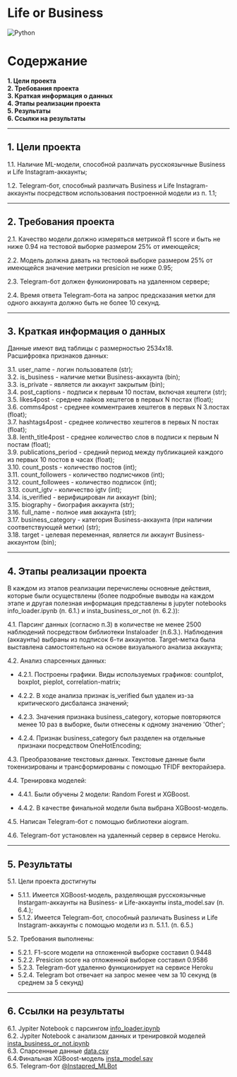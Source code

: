# **Life or Business**

![Python](https://img.shields.io/badge/Python-3.9.11-blue?style=for-the-badge&logo=python&logoColor=blue)

# **Содержание**
**1. Цели проекта**  
**2. Требования проекта**  
**3. Краткая информация о данных**   
**4. Этапы реализации проекта**   
**5. Результаты**  
**6. Ссылки на результаты**

---
## **1. Цели проекта**

1.1. Наличие ML-модели, способной различать русскоязычные Business и Life Instagram-аккаунты;

1.2. Telegram-бот, способный различать Business и Life Instagram-аккаунты посредством использования построенной модели из п. 1.1;

---
##  **2. Требования проекта**

2.1. Качество модели должно измеряться метрикой f1 score и быть не ниже 0.94 на тестовой выборке размером 25% от имеющейся;

2.2. Модель должна давать на тестовой выборке размером 25% от имеющейся значение метрики presicion не ниже 0.95;

2.3. Telegram-бот должен функионировать на удаленном сервере;

2.4. Время ответа Telegram-бота на запрос предсказания метки для одного аккаунта должно быть не более 10 секунд.

---
## **3. Краткая информация о данных**
Данные имеют вид таблицы с размерностью 2534х18.  
Расшифровка признаков данных:

3.1. user_name - логин пользователя (str);  
3.2. is_business - наличие метки Business-аккаунта (bin);  
3.3. is_private - является ли аккаунт закрытым (bin);  
3.4. post_captions - подписи к первым 10 постам, включая хештеги (str);  
3.5. likes4post - среднее лайков хештегов в первых N постах (float);  
3.6. comms4post - среднее комментраиев хештегов в первых N 3.постах (float);  
3.7. hashtags4post - среднее количество хештегов в первых N постах (float);  
3.8. lenth_title4post - среднее количество слов в подписи к первым N постам (float);  
3.9. publications_period - средний период между публикацией каждого из первых 10 постов в часах (float);  
3.10. count_posts - количество постов (int);  
3.11. count_followers - количество подписчиков (int);  
3.12. count_followees - количество подписок (int);  
3.13. count_igtv - количество igtv (int);  
3.14. is_verified - верифицирован ли аккаунт (bin);  
3.15. biography - биография аккаунта (str);   
3.16. full_name - полное имя аккаунта (str);  
3.17. business_category - категория Business-аккаунта (при наличии соответствующей метки) (str);  
3.18. target - целевая переменная, является ли аккаунт Business-аккаунтом (bin);

---
## **4. Этапы реализации проекта**
В каждом из этапов реализации перечислены основные действия, которые были осуществлены (более подробные выводы на каждом этапе и другая полезная информация представлены в jupyter notebooks info_loader.ipynb (п. 6.1.) и insta_business_or_not (п. 6.2.)):

4.1. Парсинг данных (согласно п.3) в количестве не менее 2500 наблюдений посредством библиотеки Instaloader (п.6.3.). Наблюдения (аккаунты) выбраны из подписок 6-ти аккаунтов. Target-метка была выставлена самостоятельно на основе визуального анализа аккаунта;

4.2. Анализ спарсенных данных:  
    
* 4.2.1. Построены графики. Виды используемых графиков: countplot, boxplot, pieplot, correlation-matrix; 

* 4.2.2. В ходе анализа признак is_verified был удален из-за критического дисбаланса значений;

* 4.2.3. Значения признака business_category, которые повторяются менее 10 раз в выборке, были отнесены к одному значению 'Other';

*  4.2.4. Признак business_category был разделен на отдельные признаки посредством OneHotEncoding;

4.3. Преобразование текстовых данных. Текстовые данные были токенизированы и трансформированы с помощью TFIDF векторайзера.

4.4. Тренировка моделей:

* 4.4.1. Были обучены 2 модели: Random Forest и XGBoost.

* 4.4.2. В качестве финальной модели была выбрана XGBoost-модель.

4.5. Написан Telegram-бот с помощью библиотеки aiogram.

4.6. Telegram-бот установлен на удаленный сервер в сервисе Heroku.

---
## **5. Результаты**  

5.1. Цели проекта достигнуты  

* 5.1.1. Имеется XGBoost-модель, разделяющая русскоязычные Instargam-аккаунты на Business- и Life-аккаунты insta_model.sav (п. 6.4.);
* 5.1.2. Имеется Telegram-бот, способный различать Business и Life Instagram-аккаунты с помощью модели из п. 5.1.1. (п. 6.5.)

5.2. Требования выполнены:

* 5.2.1. F1-score модели на отложенной выборке составил 0.9448
* 5.2.2. Presicion score на отложенной выборке составил 0.9586
* 5.2.3. Telegram-бот удаленно функционирует на сервисе Heroku
* 5.2.4. Telegram bot отвечает на запрос менее чем за 10 секунд (в среднем за 5 секунд)
---
## **6. Ссылки на результаты**
6.1. Jypiter Notebook с парсингом [info_loader.ipynb](https://github.com/VladimirLakhtin/insta_pred/blob/master/parsing/info_loader.ipynb)  
6.2. Jypiter Notebook с анализом данных и тренировкой моделей [insta_business_or_not.ipynb](https://github.com/VladimirLakhtin/insta_pred/blob/master/insta_business_or_not.ipynb)  
6.3. Спарсенные данные [data.csv](https://github.com/VladimirLakhtin/insta_pred/tree/master/data)   
6.4.Финальная XGBoost-модель [insta_model.sav](https://github.com/VladimirLakhtin/insta_pred/blob/master/insta_pred_bot/prediction_part/model/insta_model.sav)  
6.5. Telegram-бот [@Instapred_MLBot](https://t.me/ML_isBusiness_Bot)


